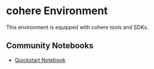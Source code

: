 
# cohere Environment

This environment is equipped with cohere tools and SDKs.

## Community Notebooks

- [Quickstart Notebook](./quickstart.ipynb)
